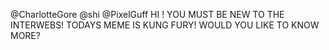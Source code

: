 @CharlotteGore @shi @PixelGuff HI ! YOU MUST BE NEW TO THE INTERWEBS! TODAYS MEME IS KUNG FURY! WOULD YOU LIKE TO KNOW MORE?